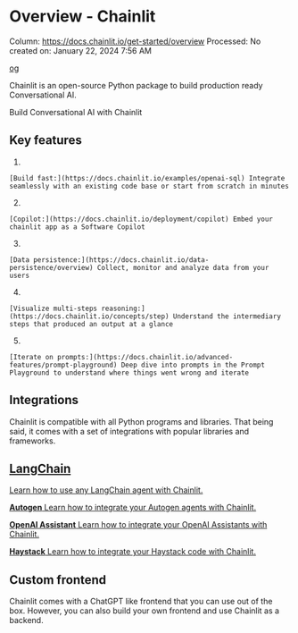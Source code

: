 # Overview - Chainlit

Column: https://docs.chainlit.io/get-started/overview
Processed: No
created on: January 22, 2024 7:56 AM

[og](Overview%20-%20Chainlit%2004a8aeef172b4e1da194f42853e89433/og)

Chainlit is an open-source Python package to build production ready Conversational AI.

Build Conversational AI with Chainlit

## Key features

1. 
    
    [Build fast:](https://docs.chainlit.io/examples/openai-sql) Integrate seamlessly with an existing code base or start from scratch in minutes
    
2. 
    
    [Copilot:](https://docs.chainlit.io/deployment/copilot) Embed your chainlit app as a Software Copilot
    
3. 
    
    [Data persistence:](https://docs.chainlit.io/data-persistence/overview) Collect, monitor and analyze data from your users
    
4. 
    
    [Visualize multi-steps reasoning:](https://docs.chainlit.io/concepts/step) Understand the intermediary steps that produced an output at a glance
    
5. 
    
    [Iterate on prompts:](https://docs.chainlit.io/advanced-features/prompt-playground) Deep dive into prompts in the Prompt Playground to understand where things went wrong and iterate
    

## Integrations

Chainlit is compatible with all Python programs and libraries. That being said, it comes with a set of integrations with popular libraries and frameworks.

## [LangChain](https://docs.chainlit.io/integrations/langchain)

[Learn how to use any LangChain agent with Chainlit.](https://docs.chainlit.io/integrations/langchain)

[**Autogen**
Learn how to integrate your Autogen agents with Chainlit.](https://github.com/Chainlit/cookbook/tree/main/pyautogen)

[**OpenAI Assistant**
Learn how to integrate your OpenAI Assistants with Chainlit.](https://github.com/Chainlit/cookbook/tree/main/openai-assistant)

[**Haystack**
Learn how to integrate your Haystack code with Chainlit.](https://docs.chainlit.io/integrations/haystack)

## Custom frontend

Chainlit comes with a ChatGPT like frontend that you can use out of the box. However, you can also build your own frontend and use Chainlit as a backend.